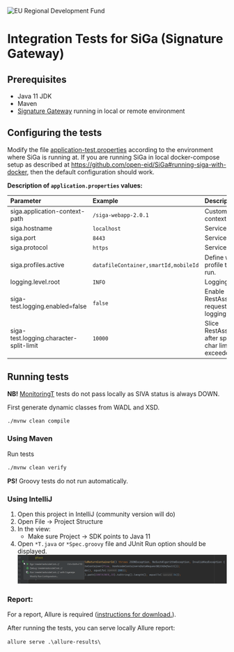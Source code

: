 ![EU Regional Development Fund](docs/img/EL_Regionaalarengu_Fond_horisontaalne-vaike.jpg)

# Integration Tests for SiGa (Signature Gateway)

## Prerequisites

* Java 11 JDK
* Maven
* [Signature Gateway](https://github.com/open-eid/SiGa) running in local or remote environment

## Configuring the tests

Modify the file [application-test.properties](src/test/resources/application-test.properties) according to the
environment where SiGa is running at. If you are running SiGa in local docker-compose setup as described at
https://github.com/open-eid/SiGa#running-siga-with-docker, then the default configuration should work.

**Description of `application.properties` values:**

| Parameter                               | Example                              | Description                                                    |
|:----------------------------------------|:-------------------------------------|:---------------------------------------------------------------|
| siga.application-context-path           | `/siga-webapp-2.0.1`                 | Custom service context.                               |
| siga.hostname                           | `localhost`                          | Service URL.                                                   |
| siga.port                               | `8443`                               | Service port.                                                  |
| siga.protocol                           | `https`                              | Service protocol.                                              |
| siga.profiles.active                    | `datafileContainer,smartId,mobileId` | Define what profile tests to run.                              |
| logging.level.root                      | `INFO`                               | Logging level.                                                 |
| siga-test.logging.enabled=false         | `false`                              | Enable RestAssured request/response logging filters.           |
| siga-test.logging.character-split-limit | `10000`                              | Slice RestAssured logs after specified char limit is exceeded. |

## Running tests
**NB!** [MonitoringT](src/test/java/ee/openeid/siga/test/MonitoringT.java) tests do not pass locally as SIVA status is always DOWN.

First generate dynamic classes from WADL and XSD. 
```bash
./mvnw clean compile
```

### Using Maven
Run tests
```bash
./mvnw clean verify
```
**PS!** Groovy tests do not run automatically. 

### Using IntelliJ

1. Open this project in IntelliJ (community version will do)
2. Open File -> Project Structure
3. In the view:
    * Make sure Project -> SDK points to Java 11
4. Open `*T.java` or `*Spec.groovy` file and JUnit Run option should be displayed.
   ![Run Tests](docs/img/run_tests.png)

### Report:

For a report, Allure is
required ([instructions for download.](https://docs.qameta.io/allure/#_installing_a_commandline)).

After running the tests, you can serve locally Allure report:

`allure serve .\allure-results\`
